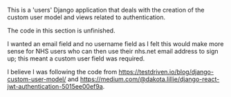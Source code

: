 This is a 'users' Django application that deals with the creation of the custom user model and views related to authentication.

The code in this section is unfinished. 

I wanted an email field and no username field as I felt this would make more sense for NHS users who can then use their nhs.net email address to sign up; this meant a custom user field was required.

I believe I was following the code from https://testdriven.io/blog/django-custom-user-model/ and https://medium.com/@dakota.lillie/django-react-jwt-authentication-5015ee00ef9a.
